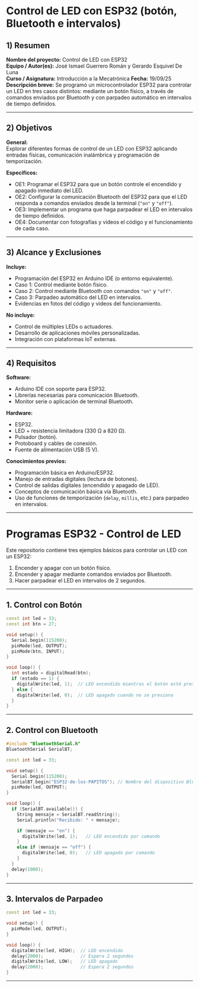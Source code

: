 # Control de LED con ESP32 (botón, Bluetooth e intervalos)  

## 1) Resumen  
**Nombre del proyecto:** Control de LED con ESP32  
**Equipo / Autor(es):** José Ismael Guerrero Román y Gerardo Esquivel De Luna  
**Curso / Asignatura:** Introducción a la Mecatrónica
**Fecha:** 19/09/25
**Descripción breve:** Se programó un microcontrolador ESP32 para controlar un LED en tres casos distintos: mediante un botón físico, a través de comandos enviados por Bluetooth y con parpadeo automático en intervalos de tiempo definidos.  

---

## 2) Objetivos  
**General:**  
Explorar diferentes formas de control de un LED con ESP32 aplicando entradas físicas, comunicación inalámbrica y programación de temporización.  

**Específicos:**  
- OE1: Programar el ESP32 para que un botón controle el encendido y apagado inmediato del LED.  
- OE2: Configurar la comunicación Bluetooth del ESP32 para que el LED responda a comandos enviados desde la terminal (`"on"` y `"off"`).  
- OE3: Implementar un programa que haga parpadear el LED en intervalos de tiempo definidos.  
- OE4: Documentar con fotografías y videos el código y el funcionamiento de cada caso.  

---

## 3) Alcance y Exclusiones  
**Incluye:**  
- Programación del ESP32 en Arduino IDE (o entorno equivalente).  
- Caso 1: Control mediante botón físico.  
- Caso 2: Control mediante Bluetooth con comandos `"on"` y `"off"`.  
- Caso 3: Parpadeo automático del LED en intervalos.  
- Evidencias en fotos del código y videos del funcionamiento.  

**No incluye:**  
- Control de múltiples LEDs o actuadores.  
- Desarrollo de aplicaciones móviles personalizadas.  
- Integración con plataformas IoT externas.  

---

## 4) Requisitos  
**Software:**  
- Arduino IDE con soporte para ESP32.  
- Librerías necesarias para comunicación Bluetooth.  
- Monitor serie o aplicación de terminal Bluetooth.  

**Hardware:**  
- ESP32.  
- LED + resistencia limitadora (330 Ω a 820 Ω).  
- Pulsador (botón).  
- Protoboard y cables de conexión.  
- Fuente de alimentación USB (5 V).  

**Conocimientos previos:**  
- Programación básica en Arduino/ESP32.  
- Manejo de entradas digitales (lectura de botones).  
- Control de salidas digitales (encendido y apagado de LED).  
- Conceptos de comunicación básica vía Bluetooth.  
- Uso de funciones de temporización (`delay`, `millis`, etc.) para parpadeo en intervalos.

---

# Programas ESP32 - Control de LED

Este repositorio contiene tres ejemplos básicos para controlar un LED con un ESP32:  
1. Encender y apagar con un botón físico.  
2. Encender y apagar mediante comandos enviados por Bluetooth.  
3. Hacer parpadear el LED en intervalos de 2 segundos.  

---

##  1. Control con Botón 

```cpp
const int led = 33;
const int btn = 27;

void setup() {
  Serial.begin(115200);
  pinMode(led, OUTPUT);
  pinMode(btn, INPUT);
}

void loop() {
  int estado = digitalRead(btn);
  if (estado == 1) {
    digitalWrite(led, 1);  // LED encendido mientras el botón esté presionado
  } else {
    digitalWrite(led, 0);  // LED apagado cuando no se presiona
  }
}

```

---

## 2. Control con Bluetooth

```cpp
#include "BluetoothSerial.h"
BluetoothSerial SerialBT;

const int led = 33;

void setup() {
  Serial.begin(115200);
  SerialBT.begin("ESP32-de-los-PAPITOS"); // Nombre del dispositivo Bluetooth
  pinMode(led, OUTPUT);
}

void loop() {
  if (SerialBT.available()) {
    String mensaje = SerialBT.readString();
    Serial.println("Recibido: " + mensaje);

    if (mensaje == "on") {
      digitalWrite(led, 1);   // LED encendido por comando
    } 
    else if (mensaje == "off") {
      digitalWrite(led, 0);   // LED apagado por comando
    }
  }
  delay(1000);
}
```

---
## 3. Intervalos de Parpadeo

```cpp
const int led = 33;

void setup() {
  pinMode(led, OUTPUT);
}

void loop() {
  digitalWrite(led, HIGH);  // LED encendido
  delay(2000);              // Espera 2 segundos
  digitalWrite(led, LOW);   // LED apagado
  delay(2000);              // Espera 2 segundos
}
```

---

